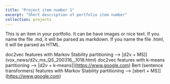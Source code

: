 ```yaml
---
title: "Project item number 1"
excerpt: "Short description of portfolio item number"
collection: projects
---
```


This is an item in your portfolio. It can be have images or nice text. If you name the file .md, it will be parsed as markdown. If you name the file .html, it will be parsed as HTML. 

doc2vec features with Markov Stability partitioning --> [d2v + MS]](vox_news/d2v_ms_QS_200316__1018.html)
doc2vec features with k-means partitioning --> [d2v + k-means]](https://www.google.com)
Bert (sentence transformers) features with Markov Stability partitioning --> [sbert + MS]](https://www.google.com)
